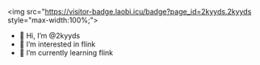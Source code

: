 <img src="https://visitor-badge.laobi.icu/badge?page_id=2kyyds.2kyyds style="max-width:100%;">
- 👋 Hi, I’m @2kyyds
- 👀 I’m interested in flink
- 🌱 I’m currently learning flink

<!---
2kyyds/2kyyds is a ✨ special ✨ repository because its `README.md` (this file) appears on your GitHub profile.
You can click the Preview link to take a look at your changes.
--->
